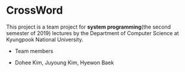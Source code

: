 # CrossWord

This project is a team project for **system programming**(the second semester of 2019) lectures by the Department of Computer Science at Kyungpook National University.

* Team members
- Dohee Kim, Juyoung Kim, Hyewon Baek
